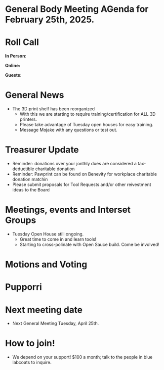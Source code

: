 # General Body Meeting AGenda for February 25th, 2025.
# Roll Call
**In Person:**


**Online:**


**Guests:**

# General News
- The 3D print shelf has been reorganized
    - With this we are starting to require training/certification for ALL 3D printers.
    - Please take advantage of Tuesday open houses for easy training. 
    - Message Mojake with any questions or test out. 

# Treasurer Update
- Reminder: donations over your jonthly dues are considered a tax-deductible charitable donation
- Reminder: Pawprint can be found on Benevity for workplace charitable donation matchin
- Please submit proposals for Tool Requests and/or other reivestment ideas to the Board

# Meetings, events and Interset Groups
- Tuesday Open House still ongoing.
    - Great time to come in and learn tools!
    - Starting to cross-polinate with Open Sauce build. Come be involved! 

# Motions and Voting


# Pupporri 

# Next meeting date
- Next General Meeting Tuesday, April 25th. 

# How to join! 
- We depend on your support! $100 a month; talk to the people in blue labcoats to inquire. 